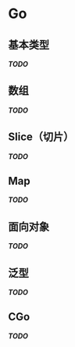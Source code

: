 # Go

## 基本类型

***TODO***

## 数组

***TODO***

## Slice（切片）

***TODO***

## Map

***TODO***

## 面向对象

***TODO***

## 泛型

***TODO***

## CGo

***TODO***